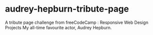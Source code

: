 # audrey-hepburn-tribute-page
A tribute page challenge from freeCodeCamp : Responsive Web Design Projects
My all-time favourite actor, Audrey Hepburn.
